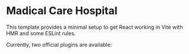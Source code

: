 # Madical Care Hospital

This template provides a minimal setup to get React working in Vite with HMR and some ESLint rules.

Currently, two official plugins are available:
